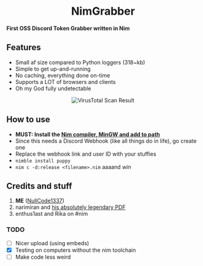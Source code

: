 <h1 align=center>NimGrabber</h1>

**First OSS Discord Token Grabber written in Nim**

## Features
- Small af size compared to Python loggers (318~kb)
- Simple to get up-and-running
- No caching, everything done on-time
- Supports a LOT of browsers and clients
- Oh my God fully undetectable

<p align=center>
   <img src="https://user-images.githubusercontent.com/70959549/134730822-76edc775-a1c8-4c03-9658-ba17ee30d1a9.png" alt="VirusTotal Scan Result"/>
</p>

## How to use
- **MUST: Install the [Nim compiler, MinGW and add to path](https://nim-lang.org/install_windows.html)**
- Since this needs a Discord Webhook (like all things do in life), go create one
- Replace the webhook link and user ID with your stuffies
- `nimble install puppy`
- `nim c -d:release <filename>.nim` aaaand _win_

## Credits and stuff
1) **ME** ([NullCode1337](https://github.com/NullCode1337))
2) narimiran and [his absolutely legendary PDF](https://github.com/narimiran/nim-basics)
3) enthus1ast and Rika on #nim

### TODO
- [ ] Nicer upload (using embeds)
- [X] Testing on computers without the nim toolchain
- [ ] Make code less weird

